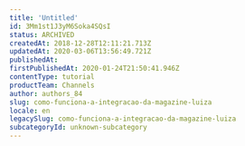 ```yaml
---
title: 'Untitled'
id: 3Mm1st1J3yM6Soka4SQsI
status: ARCHIVED
createdAt: 2018-12-28T12:11:21.713Z
updatedAt: 2020-03-06T13:56:49.721Z
publishedAt: 
firstPublishedAt: 2020-01-24T21:50:41.946Z
contentType: tutorial
productTeam: Channels
author: authors_84
slug: como-funciona-a-integracao-da-magazine-luiza
locale: en
legacySlug: como-funciona-a-integracao-da-magazine-luiza
subcategoryId: unknown-subcategory
---
```



